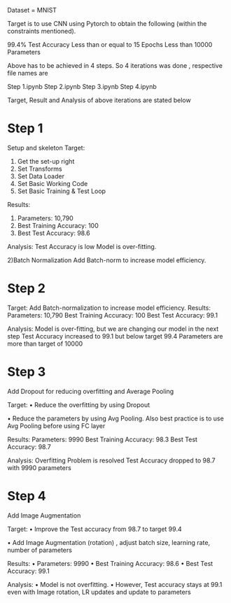 Dataset = MNIST

Target is to use CNN using Pytorch to obtain the following (within the constraints mentioned). 

99.4% Test Accuracy
Less than or equal to 15 Epochs
Less than 10000 Parameters

Above has to be achieved in 4 steps. So 4 iterations was done , respective file names are

Step 1.ipynb
Step 2.ipynb
Step 3.ipynb
Step 4.ipynb

Target, Result and Analysis of above iterations are stated below

Step 1
===========
Setup and skeleton
Target:
1.	Get the set-up right
2.	Set Transforms
3.	Set Data Loader
4.	Set Basic Working Code
5.	Set Basic Training  & Test Loop

Results:
1.	Parameters: 10,790
2.	Best Training Accuracy: 100
3.	Best Test Accuracy: 98.6

Analysis:
Test Accuracy is low
Model is over-fitting.

2)Batch Normalization 
Add Batch-norm to increase model efficiency.

Step 2
==========
Target:
Add Batch-normalization to increase model efficiency.
Results:
Parameters: 10,790
Best Training Accuracy: 100
Best Test Accuracy: 99.1

Analysis:
Model is over-fitting, but we are changing our model in the next step
 	Test Accuracy increased to 99.1 but below target 99.4
Parameters are more than target of 10000

Step 3
========
Add Dropout for reducing overfitting and Average Pooling

Target:
•	Reduce the overfitting by using Dropout

•	Reduce the parameters by using Avg Pooling. Also best practice is to use Avg Pooling before using FC layer

Results:
Parameters: 9990
Best Training Accuracy: 98.3
Best Test Accuracy: 98.7

Analysis:
Overfitting Problem is resolved 
	Test Accuracy dropped to 98.7 with 9990 parameters

Step 4
=============
Add Image Augmentation

Target:
•	Improve the Test accuracy from 98.7 to target 99.4

•	Add Image Augmentation (rotation) , adjust batch size, learning rate, number of parameters

Results:
•	Parameters: 9990
•	Best Training Accuracy: 98.6
•	Best Test Accuracy: 99.1

Analysis:
•	Model is not overfitting. 
•	However, Test accuracy stays at 99.1 even with Image rotation,  LR updates and update to parameters





